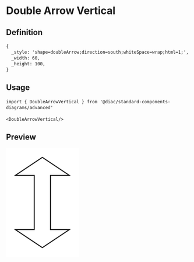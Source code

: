 # Double Arrow Vertical

## Definition

```
{
  _style: 'shape=doubleArrow;direction=south;whiteSpace=wrap;html=1;',
  _width: 60,
  _height: 100,
}
```

## Usage

```
import { DoubleArrowVertical } from '@diac/standard-components-diagrams/advanced'

<DoubleArrowVertical/>
```

## Preview

<img src="./double-arrow-vertical.png" width="200"/>
